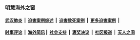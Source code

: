 
### 明慧海外之窗

####  [武汉肺炎](indexes/365.md?t=01062200) &nbsp;|&nbsp;  [迫害案例综述](indexes/328.md?t=01062200) &nbsp;|&nbsp; [迫害致死案例](indexes/277.md?t=01062200)  &nbsp;|&nbsp; [更多迫害案例](indexes/81.md?t=01062200)  &nbsp;|&nbsp; 
####  [时事评论](indexes/251.md?t=01062200) &nbsp;|&nbsp; [海外简讯](indexes/245.md?t=01062200)&nbsp;|&nbsp;  [社会支持](indexes/140.md?t=01062200) &nbsp;|&nbsp; [褒奖决议](indexes/282.md?t=01062200) &nbsp;|&nbsp; [社区报道](indexes/91.md?t=01062200)  &nbsp;|&nbsp; [天人之间](indexes/78.md?t=01062200) 

